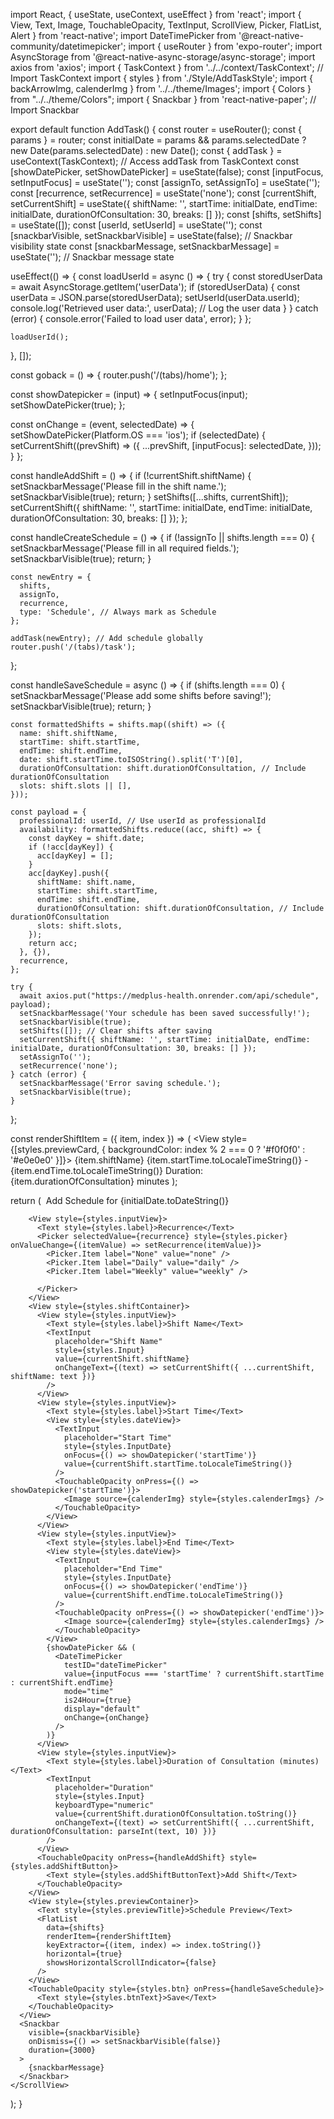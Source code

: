 import React, { useState, useContext, useEffect } from 'react';
import { View, Text, Image, TouchableOpacity, TextInput, ScrollView, Picker, FlatList, Alert } from 'react-native';
import DateTimePicker from '@react-native-community/datetimepicker';
import { useRouter } from 'expo-router';
import AsyncStorage from '@react-native-async-storage/async-storage';
import axios from 'axios';
import { TaskContext } from '../../context/TaskContext'; // Import TaskContext
import { styles } from './Style/AddTaskStyle';
import { backArrowImg, calenderImg } from '../../theme/Images';
import { Colors } from "../../theme/Colors";
import { Snackbar } from 'react-native-paper'; // Import Snackbar

export default function AddTask() {
  const router = useRouter();
  const { params } = router;
  const initialDate = params && params.selectedDate ? new Date(params.selectedDate) : new Date();
  const { addTask } = useContext(TaskContext); // Access addTask from TaskContext
  const [showDatePicker, setShowDatePicker] = useState(false);
  const [inputFocus, setInputFocus] = useState('');
  const [assignTo, setAssignTo] = useState('');
  const [recurrence, setRecurrence] = useState('none');
  const [currentShift, setCurrentShift] = useState({ shiftName: '', startTime: initialDate, endTime: initialDate, durationOfConsultation: 30, breaks: [] });
  const [shifts, setShifts] = useState([]);
  const [userId, setUserId] = useState('');
  const [snackbarVisible, setSnackbarVisible] = useState(false); // Snackbar visibility state
  const [snackbarMessage, setSnackbarMessage] = useState(''); // Snackbar message state

  useEffect(() => {
    const loadUserId = async () => {
      try {
        const storedUserData = await AsyncStorage.getItem('userData');
        if (storedUserData) {
          const userData = JSON.parse(storedUserData);
          setUserId(userData.userId);
          console.log('Retrieved user data:', userData); // Log the user data
        }
      } catch (error) {
        console.error('Failed to load user data', error);
      }
    };

    loadUserId();
  }, []);

  const goback = () => {
    router.push('/(tabs)/home');
  };

  const showDatepicker = (input) => {
    setInputFocus(input);
    setShowDatePicker(true);
  };

  const onChange = (event, selectedDate) => {
    setShowDatePicker(Platform.OS === 'ios');
    if (selectedDate) {
      setCurrentShift((prevShift) => ({
        ...prevShift,
        [inputFocus]: selectedDate,
      }));
    }
  };

  const handleAddShift = () => {
    if (!currentShift.shiftName) {
      setSnackbarMessage('Please fill in the shift name.');
      setSnackbarVisible(true);
      return;
    }
    setShifts([...shifts, currentShift]);
    setCurrentShift({ shiftName: '', startTime: initialDate, endTime: initialDate, durationOfConsultation: 30, breaks: [] });
  };

  const handleCreateSchedule = () => {
    if (!assignTo || shifts.length === 0) {
      setSnackbarMessage('Please fill in all required fields.');
      setSnackbarVisible(true);
      return;
    }

    const newEntry = {
      shifts,
      assignTo,
      recurrence,
      type: 'Schedule', // Always mark as Schedule
    };

    addTask(newEntry); // Add schedule globally
    router.push('/(tabs)/task');
  };

  const handleSaveSchedule = async () => {
    if (shifts.length === 0) {
      setSnackbarMessage('Please add some shifts before saving!');
      setSnackbarVisible(true);
      return;
    }

    const formattedShifts = shifts.map((shift) => ({
      name: shift.shiftName,
      startTime: shift.startTime,
      endTime: shift.endTime,
      date: shift.startTime.toISOString().split('T')[0],
      durationOfConsultation: shift.durationOfConsultation, // Include durationOfConsultation
      slots: shift.slots || [],
    }));

    const payload = {
      professionalId: userId, // Use userId as professionalId
      availability: formattedShifts.reduce((acc, shift) => {
        const dayKey = shift.date;
        if (!acc[dayKey]) {
          acc[dayKey] = [];
        }
        acc[dayKey].push({
          shiftName: shift.name,
          startTime: shift.startTime,
          endTime: shift.endTime,
          durationOfConsultation: shift.durationOfConsultation, // Include durationOfConsultation
          slots: shift.slots,
        });
        return acc;
      }, {}),
      recurrence,
    };

    try {
      await axios.put("https://medplus-health.onrender.com/api/schedule", payload);
      setSnackbarMessage('Your schedule has been saved successfully!');
      setSnackbarVisible(true);
      setShifts([]); // Clear shifts after saving
      setCurrentShift({ shiftName: '', startTime: initialDate, endTime: initialDate, durationOfConsultation: 30, breaks: [] });
      setAssignTo('');
      setRecurrence('none');
    } catch (error) {
      setSnackbarMessage('Error saving schedule.');
      setSnackbarVisible(true);
    }
  };

  const renderShiftItem = ({ item, index }) => (
    <View style={[styles.previewCard, { backgroundColor: index % 2 === 0 ? '#f0f0f0' : '#e0e0e0' }]}>
      <Text style={styles.previewCardTitle}>{item.shiftName}</Text>
      <Text style={styles.previewCardText}>{item.startTime.toLocaleTimeString()} - {item.endTime.toLocaleTimeString()}</Text>
      <Text style={styles.previewCardText}>Duration: {item.durationOfConsultation} minutes</Text>
    </View>
  );

  return (
    <ScrollView style={styles.addTaskContainer}>
      <View style={styles.header}>
        <TouchableOpacity onPress={goback}>
          <Image source={backArrowImg} style={styles.backArrow} />
        </TouchableOpacity>
        <Text style={styles.textAdd}>Add Schedule for {initialDate.toDateString()}</Text>
      </View>
      <View style={styles.inputContainer}>
        
        <View style={styles.inputView}>
          <Text style={styles.label}>Recurrence</Text>
          <Picker selectedValue={recurrence} style={styles.picker} onValueChange={(itemValue) => setRecurrence(itemValue)}>
            <Picker.Item label="None" value="none" />
            <Picker.Item label="Daily" value="daily" />
            <Picker.Item label="Weekly" value="weekly" />
           
          </Picker>
        </View>
        <View style={styles.shiftContainer}>
          <View style={styles.inputView}>
            <Text style={styles.label}>Shift Name</Text>
            <TextInput
              placeholder="Shift Name"
              style={styles.Input}
              value={currentShift.shiftName}
              onChangeText={(text) => setCurrentShift({ ...currentShift, shiftName: text })}
            />
          </View>
          <View style={styles.inputView}>
            <Text style={styles.label}>Start Time</Text>
            <View style={styles.dateView}>
              <TextInput
                placeholder="Start Time"
                style={styles.InputDate}
                onFocus={() => showDatepicker('startTime')}
                value={currentShift.startTime.toLocaleTimeString()}
              />
              <TouchableOpacity onPress={() => showDatepicker('startTime')}>
                <Image source={calenderImg} style={styles.calenderImgs} />
              </TouchableOpacity>
            </View>
          </View>
          <View style={styles.inputView}>
            <Text style={styles.label}>End Time</Text>
            <View style={styles.dateView}>
              <TextInput
                placeholder="End Time"
                style={styles.InputDate}
                onFocus={() => showDatepicker('endTime')}
                value={currentShift.endTime.toLocaleTimeString()}
              />
              <TouchableOpacity onPress={() => showDatepicker('endTime')}>
                <Image source={calenderImg} style={styles.calenderImgs} />
              </TouchableOpacity>
            </View>
            {showDatePicker && (
              <DateTimePicker
                testID="dateTimePicker"
                value={inputFocus === 'startTime' ? currentShift.startTime : currentShift.endTime}
                mode="time"
                is24Hour={true}
                display="default"
                onChange={onChange}
              />
            )}
          </View>
          <View style={styles.inputView}>
            <Text style={styles.label}>Duration of Consultation (minutes)</Text>
            <TextInput
              placeholder="Duration"
              style={styles.Input}
              keyboardType="numeric"
              value={currentShift.durationOfConsultation.toString()}
              onChangeText={(text) => setCurrentShift({ ...currentShift, durationOfConsultation: parseInt(text, 10) })}
            />
          </View>
          <TouchableOpacity onPress={handleAddShift} style={styles.addShiftButton}>
            <Text style={styles.addShiftButtonText}>Add Shift</Text>
          </TouchableOpacity>
        </View>
        <View style={styles.previewContainer}>
          <Text style={styles.previewTitle}>Schedule Preview</Text>
          <FlatList
            data={shifts}
            renderItem={renderShiftItem}
            keyExtractor={(item, index) => index.toString()}
            horizontal={true}
            showsHorizontalScrollIndicator={false}
          />
        </View>
        <TouchableOpacity style={styles.btn} onPress={handleSaveSchedule}>
          <Text style={styles.btnText}>Save</Text>
        </TouchableOpacity>
      </View>
      <Snackbar
        visible={snackbarVisible}
        onDismiss={() => setSnackbarVisible(false)}
        duration={3000}
      >
        {snackbarMessage}
      </Snackbar>
    </ScrollView>
  );
}
